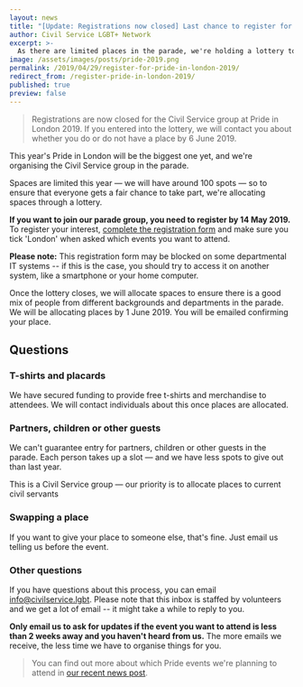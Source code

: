 ```yaml
---
layout: news
title: "[Update: Registrations now closed] Last chance to register for the Civil Service at Pride in London 2019"
author: Civil Service LGBT+ Network
excerpt: >-
  As there are limited places in the parade, we're holding a lottery to attend. The deadline to enter the lottery 14 May 2019.
image: /assets/images/posts/pride-2019.png
permalink: /2019/04/29/register-for-pride-in-london-2019/
redirect_from: /register-pride-in-london-2019/
published: true
preview: false
---
```


> Registrations are now closed for the Civil Service group at Pride in London 2019. If you entered into the lottery, we will contact you about whether you do or do not have a place by 6 June 2019.

This year's Pride in London will be the biggest one yet, and we're organising the Civil Service group in the parade.

Spaces are limited this year — we will have around 100 spots — so to ensure that everyone gets a fair chance to take part, we're allocating spaces through a lottery.

**If you want to join our parade group, you need to register by 14 May 2019.** To register your interest, [complete the registration form](https://forms.gle/23Trq8wuLa7VroJJ9) and make sure you tick 'London' when asked which events you want to attend.

**Please note:** This registration form may be blocked on some departmental IT systems -- if this is the case, you should try to access it on another system, like a smartphone or your home computer.

Once the lottery closes, we will allocate spaces to ensure there is a good mix of people from different backgrounds and departments in the parade. We will be allocating places by 1 June 2019. You will be emailed confirming your place.

## Questions

### T-shirts and placards

We have secured funding to provide free t-shirts and merchandise to attendees. We will contact individuals about this once places are allocated.

### Partners, children or other guests

We can't guarantee entry for partners, children or other guests in the parade. Each person takes up a slot — and we have less spots to give out than last year.

This is a Civil Service group — our priority is to allocate places to current civil servants

### Swapping a place

If you want to give your place to someone else, that's fine. Just email us telling us before the event.

### Other questions

If you have questions about this process, you can email <info@civilservice.lgbt>. Please note that this inbox is staffed by volunteers and we get a lot of email -- it might take a while to reply to you.

**Only email us to ask for updates if the event you want to attend is less than 2 weeks away and you haven't heard from us.** The more emails we receive, the less time we have to organise things for you.

> You can find out more about which Pride events we're planning to attend in [our recent news post](/2019/03/01/pride-2019-what-you-need-to-know/).
